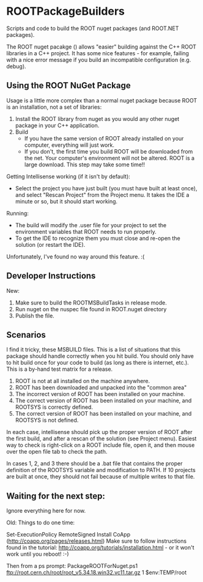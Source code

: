 ROOTPackageBuilders
===================

Scripts and code to build the ROOT nuget packages (and ROOT.NET packages).

The ROOT nuget pacakge () allows "easier" building against the C++ ROOT libraries in a C++ project.
It has some nice features - for example, failing with a nice error message if you build an incompatible configuration (e.g. debug).

Using the ROOT NuGet Package
------------

Usage is a little more complex than a normal nuget package because ROOT is an installation, not a set of libraries:

1. Install the ROOT library from nuget as you would any other nuget package in your C++ application.
2. Build
   - If you have the same version of ROOT already installed on your computer, everything will just work.
   - If you don't, the first time you build ROOT will be downloaded from the net. Your computer's environment
     will not be altered. ROOT is a large download. This step may take some time!!

Getting Intellisense working (if it isn't by default):

- Select the project you have just built (you must have built at least once), and select "Rescan Project" from the Project menu.
It takes the IDE a minute or so, but it should start working.

Running:

- The build will modify the .user file for your project to set the environment variables that ROOT needs to run properly.
- To get the IDE to recognize them you must close and re-open the solution (or restart the IDE).

Unfortunately, I've found no way around this feature. :(

Developer Instructions
------------

New:
1. Make sure to build the ROOTMSBuildTasks in release mode.
2. Run nuget on the nuspec file found in ROOT.nuget directory
3. Publish the file.

Scenarios
---------

I find it tricky, these MSBUILD files. This is a list of situations that this package should handle correctly when you hit build. You should only have to
hit build once for your code to build (as long as there is internet, etc.). This is a by-hand test matrix for a release.

1. ROOT is not at all installed on the machine anywhere.
2. ROOT has been downloaded and unpacked into the "common area"
3. The incorrect version of ROOT has been installed on your machine.
4. The correct version of ROOT has been installed on your machine, and ROOTSYS is correctly defined.
5. The correct version of ROOT has been installed on your machine, and ROOTSYS is not defined.

In each case, intellisense should pick up the proper version of ROOT after the first build, and after a rescan of the solution (see Project menu).
Easiest way to check is right-click on a ROOT include file, open it, and then mouse over the open file tab to check the path.

In cases 1, 2, and 3 there should be a .bat file that contains the proper definition of the ROOTSYS variable and modification to PATH.
If 10 projects are built at once, they should not fail because of multiple writes to that file.

Waiting for the next step:
--------------
Ignore everything here for now.

Old:
Things to do one time:

Set-ExecutionPolicy RemoteSigned
Install CoApp (http://coapp.org/pages/releases.html) Make sure to follow instructions found in the tutorial: http://coapp.org/tutorials/installation.html - or it won't work until you reboot! :-)

Then from a ps prompt:
PackageROOTForNuget.ps1 ftp://root.cern.ch/root/root_v5.34.18.win32.vc11.tar.gz 1 $env:TEMP/root

